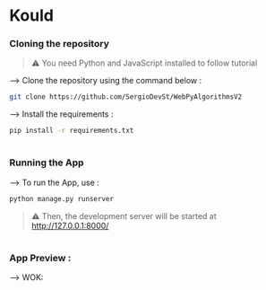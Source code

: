 <!-- <div align="center">
<img width="30%" src="WOK"> -->

# Kould
</div>


### Cloning the repository

> ⚠ You need Python and JavaScript installed to follow tutorial

--> Clone the repository using the command below :
```bash
git clone https://github.com/SergioDevSt/WebPyAlgorithmsV2

```

--> Install the requirements :
```bash
pip install -r requirements.txt

```

#

### Running the App

--> To run the App, use :
```bash
python manage.py runserver

```

> ⚠ Then, the development server will be started at http://127.0.0.1:8000/

#

### App Preview :
--> WOK: 
